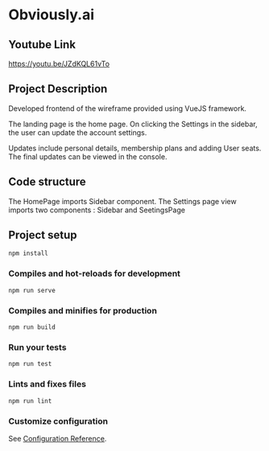 # Obviously.ai

## Youtube Link

https://youtu.be/JZdKQL61vTo

## Project Description

Developed frontend of the wireframe provided using VueJS framework.

The landing page is the home page. On clicking the Settings in the sidebar, the user can update the account settings.

Updates include personal details, membership plans and adding User seats. The final updates can be viewed in the console.
 
## Code structure

The HomePage imports Sidebar component.
The Settings page view imports two components : Sidebar and SeetingsPage

## Project setup
```
npm install
```

### Compiles and hot-reloads for development
```
npm run serve
```

### Compiles and minifies for production
```
npm run build
```

### Run your tests
```
npm run test
```

### Lints and fixes files
```
npm run lint
```

### Customize configuration
See [Configuration Reference](https://cli.vuejs.org/config/).
  
 



